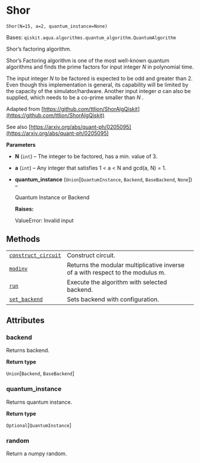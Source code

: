 # Shor

<span id="undefined" />

`Shor(N=15, a=2, quantum_instance=None)`

Bases: `qiskit.aqua.algorithms.quantum_algorithm.QuantumAlgorithm`

Shor’s factoring algorithm.

Shor’s Factoring algorithm is one of the most well-known quantum algorithms and finds the prime factors for input integer $N$ in polynomial time.

The input integer $N$ to be factored is expected to be odd and greater than 2. Even though this implementation is general, its capability will be limited by the capacity of the simulator/hardware. Another input integer $a$ can also be supplied, which needs to be a co-prime smaller than $N$ .

Adapted from [https://github.com/ttlion/ShorAlgQiskit](https://github.com/ttlion/ShorAlgQiskit)

See also [https://arxiv.org/abs/quant-ph/0205095](https://arxiv.org/abs/quant-ph/0205095)

**Parameters**

*   **N** (`int`) – The integer to be factored, has a min. value of 3.

*   **a** (`int`) – Any integer that satisfies 1 \< a \< N and gcd(a, N) = 1.

*   **quantum\_instance** (`Union`\[`QuantumInstance`, `Backend`, `BaseBackend`, `None`]) –

    Quantum Instance or Backend

    **Raises:**

    ValueError: Invalid input

## Methods

|                                                                                                                                                                    |                                                                                |
| ------------------------------------------------------------------------------------------------------------------------------------------------------------------ | ------------------------------------------------------------------------------ |
| [`construct_circuit`](qiskit.aqua.algorithms.Shor.construct_circuit#qiskit.aqua.algorithms.Shor.construct_circuit "qiskit.aqua.algorithms.Shor.construct_circuit") | Construct circuit.                                                             |
| [`modinv`](qiskit.aqua.algorithms.Shor.modinv#qiskit.aqua.algorithms.Shor.modinv "qiskit.aqua.algorithms.Shor.modinv")                                             | Returns the modular multiplicative inverse of a with respect to the modulus m. |
| [`run`](qiskit.aqua.algorithms.Shor.run#qiskit.aqua.algorithms.Shor.run "qiskit.aqua.algorithms.Shor.run")                                                         | Execute the algorithm with selected backend.                                   |
| [`set_backend`](qiskit.aqua.algorithms.Shor.set_backend#qiskit.aqua.algorithms.Shor.set_backend "qiskit.aqua.algorithms.Shor.set_backend")                         | Sets backend with configuration.                                               |

## Attributes

<span id="undefined" />

### backend

Returns backend.

**Return type**

`Union`\[`Backend`, `BaseBackend`]

<span id="undefined" />

### quantum\_instance

Returns quantum instance.

**Return type**

`Optional`\[`QuantumInstance`]

<span id="undefined" />

### random

Return a numpy random.

